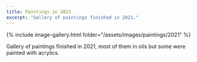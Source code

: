 ```yaml
---
title: Paintings in 2021
excerpt: "Gallery of paintings finished in 2021."
---
```


{% include image-gallery.html folder="/assets/images/paintings/2021" %}

Gallery of paintings finished in 2021, most of them in oils but some were painted with acrylics.

